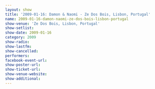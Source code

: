 ```yaml
---
layout: show
title: '2009-01-16: Damon & Naomi - Ze Dos Bois, Lisbon, Portugal'
name: 2009-01-16-damon-naomi-ze-dos-bois-lisbon-portugal
show-venue: 'Ze Dos Bois, Lisbon, Portugal'
show-setlist: 
show-date: 2009-01-16
category: 2009
show-radio: 
show-lastfm: 
show-cancelled: 
performers: 
facebook-event-url: 
show-poster-url: 
show-ticket-url: 
show-venue-website: 
show-additional: 
---
```


